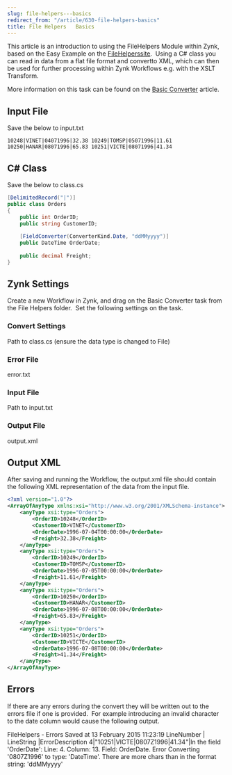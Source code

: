 ```yaml
---
slug: file-helpers---basics
redirect_from: "/article/630-file-helpers-basics"
title: File Helpers   Basics
---
```

 This article is an introduction to using the FileHelpers Module within Zynk, based on the Easy Example on the [FileHelperssite](http://www.filehelpers.com/example\_easy.html).  Using a C# class you can read in data from a flat file format and convertto XML, which can then be used for further processing within Zynk Workflows e.g. with the XSLT Transform.        

More information on this task can be found on the [Basic Converter](basic-converter) article.

## Input File
Save the below to input.txt

```CSV
10248|VINET|04071996|32.38 10249|TOMSP|05071996|11.61  
10250|HANAR|08071996|65.83 10251|VICTE|08071996|41.34
```

## C# Class
Save the below to class.cs

```cs
[DelimitedRecord("|")] 
public class Orders  
{ 	
    public int OrderID; 	
    public string CustomerID; 	
    
    [FieldConverter(ConverterKind.Date, "ddMMyyyy")]    	
    public DateTime OrderDate;  	
    
    public decimal Freight; 
}
```

## Zynk Settings
Create a new Workflow in Zynk, and drag on the Basic Converter task from the File Helpers folder.  Set the following            settings on the task.

### Convert Settings
Path to class.cs (ensure the data type is changed to File)      

### Error File 
error.txt

### Input File
Path to input.txt 

### Output File 
output.xml

## Output XML
After saving and running the Workflow, the output.xml file should contain the following XML representation of the data from            the input file.

```xml
<?xml version="1.0"?>
<ArrayOfAnyType xmlns:xsi="http://www.w3.org/2001/XMLSchema-instance">
	<anyType xsi:type="Orders">
		<OrderID>10248</OrderID>
		<CustomerID>VINET</CustomerID>
		<OrderDate>1996-07-04T00:00:00</OrderDate>
		<Freight>32.38</Freight>
	</anyType>
	<anyType xsi:type="Orders">
		<OrderID>10249</OrderID>
		<CustomerID>TOMSP</CustomerID>
		<OrderDate>1996-07-05T00:00:00</OrderDate>
		<Freight>11.61</Freight>
	</anyType>
	<anyType xsi:type="Orders">
		<OrderID>10250</OrderID>
		<CustomerID>HANAR</CustomerID>
		<OrderDate>1996-07-08T00:00:00</OrderDate>
		<Freight>65.83</Freight>
	</anyType>
	<anyType xsi:type="Orders">
		<OrderID>10251</OrderID>
		<CustomerID>VICTE</CustomerID>
		<OrderDate>1996-07-08T00:00:00</OrderDate>
		<Freight>41.34</Freight>
	</anyType>
</ArrayOfAnyType>
```

## Errors
If there are any errors during the convert they will be written out to the errors file if one is provided.  For example            introducing an invalid character to the date column would cause the following output.

FileHelpers - Errors Saved at 13 February 2015 11:23:19 
LineNumber | LineString |ErrorDescription 
4|"10251|VICTE|0807Z1996|41.34"|In the field 'OrderDate': Line: 4. Column: 13. Field: OrderDate. Error Converting '0807Z1996' to type: 'DateTime'.  There are more chars than in the format string: 'ddMMyyyy'
